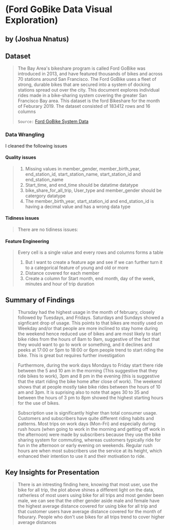 # (Ford GoBike Data Visual Exploration)
## by (Joshua Nnatus)


## Dataset

> The Bay Area's bikeshare program is called Ford GoBike was introduced in 2013, and have featured thousands of bikes and across 70 stations around San Francisco. The Ford GoBike uses a fleet of strong, durable bikes that are secured into a system of docking stations spread out over the city. This document explores individual rides made in a bike-sharing system covering the greater San Francisco Bay area.
This dataset is the ford Bikeshare for the month of Feburary 2019. The dataset consisted of 183412 rows and 16 columns
>
>`Source:` [Ford GoBike System Data](https://www.google.com/url?q=https%3A%2F%2Fvideo.udacity-data.com%2Ftopher%2F2020%2FOctober%2F5f91cf38_201902-fordgobike-tripdata%2F201902-fordgobike-tripdata.csv&sa=D&source=docs "Click here to download the data used for this analysis and visualization")

### Data Wrangling
I cleaned the following issues
#### Quality issues 
> 1. Missing values in member_gender, member_birth_year, end_station_id, start_station_name, start_station_id and end_station_name
> 2. Start_time, and end_time should be datatime datatype
> 3. bike_share_for_all_trip, User_type and member_gender should be catergory datatype 
> 4. The member_birth_year, start_station_id and end_station_id is having a decimal value and has a wrong data type

#### Tidiness issues
> There are no tidiness issues:

#### Feature Engineering
> Every cell is a single value and every rows and columns forms a table
> 1. But I want to create a feature age and see if we can further turn it to a categorical feature of young and old or more
> 2. Distance covered for each member
> 3. Create a column for Start month, end month, day of the week, minutes and hour of trip duration

## Summary of Findings

> Thursday had the highest usage in the month of february, closely followed by Tuesdays, and Fridays. Saturdays and Sundays showed a signficant drop of usage. This points to that bikes are mostly used on Weekday and/or that people are more inclined to stay home during the weekend hence reduced use of bikes and are most likely to start bike rides from the hours of 8am to 9am, suggestive of the fact that they would want to go to work or something, and it declines and peeks at 17:00 or 5pm to 18:00 or 6pm people trend to start riding the bike. This is great but requires further investigation

> Furthermore, during the work days Mondays to Friday start there ride between the 5 and 10 am in the morning (This suggestive that they ride bikes to work), 3pm and 8 pm in the evening (this is suggestive that the start riding the bike home after close of work). The weekend shows that at people mostly take bike rides between the hours of 10 am and 3pm. It is suprising also to note that ages 30 to 35 and between the hours of 3 pm to 8pm showed the highest starting hours for the use of bikes. 

>Subscription use is significantly higher than total consumer usage. Customers and subscribers have quite different riding habits and patterns. Most trips on work days (Mon-Fri) and especially during rush hours (when going to work in the morning and getting off work in the afternoon) were made by subscribers because they use the bike sharing system for commuting, whereas customers typically ride for fun in the afternoon or early evening on weekends. Regular rush hours are when most subscribers use the service at its height, which enhanced their intention to use it and their motivation to ride.

## Key Insights for Presentation

> There is an intresting finding here, knowing that most user, use the bike for all trip, the plot above shines a different light on the data, ratherless of most users using bike for all trips and most gender been male, we can see that the other gender aside male and female have the highest average distance covered for using bike for all trip and that customer users have average distance covered for the month of feburary. People who don't use bikes for all trips trend to cover higher average distances